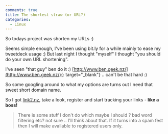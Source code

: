 ```yaml
---
comments: true
title: The shortest straw (or URL?)
categories:
  - Linux
---
```

So todays project was shorten my URLs :)

Seems simple enough, I've been using bit.ly for a while mainly to ease my tweetdeck usage :) But last night I thought "myself" I thought "you should do your own URL shortening".

I've seen "that guy" ben do it :) [http://www.ben.geek.nz/](http://www.ben.geek.nz/){: target="_blank"} .. can't be that hard :)

So some googling around to what my options are turns out I need that sweet short domain name.

So I got [link2.nz](http://link2.nz), take a look, register and start tracking your links - **like a boss!**

> There is some stuff I don't do which maybe I should ? bad word filtering etc? not sure .. I'll think about that. If it turns into a spam fest then I will make available to registered users only.